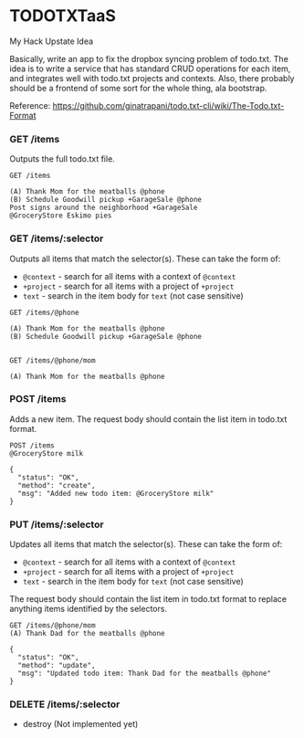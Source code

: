 TODOTXTaaS
===

My Hack Upstate Idea

Basically, write an app to fix the dropbox syncing problem of todo.txt.
The idea is to write a service that has standard CRUD operations for each item, and integrates well
with todo.txt projects and contexts. Also, there probably should be a frontend of some sort for the
whole thing, ala bootstrap.

Reference: https://github.com/ginatrapani/todo.txt-cli/wiki/The-Todo.txt-Format

### GET /items
Outputs the full todo.txt file.
```
GET /items

(A) Thank Mom for the meatballs @phone
(B) Schedule Goodwill pickup +GarageSale @phone
Post signs around the neighborhood +GarageSale
@GroceryStore Eskimo pies
```

### GET /items/:selector
Outputs all items that match the selector(s). These can take the form of:
  - `@context` - search for all items with a context of `@context`
  - `+project` - search for all items with a project of `+project`
  - `text` - search in the item body for `text` (not case sensitive)

```
GET /items/@phone

(A) Thank Mom for the meatballs @phone
(B) Schedule Goodwill pickup +GarageSale @phone


GET /items/@phone/mom

(A) Thank Mom for the meatballs @phone
```

### POST /items
Adds a new item. The request body should contain the list item in todo.txt format.

```
POST /items
@GroceryStore milk

{
  "status": "OK",
  "method": "create",
  "msg": "Added new todo item: @GroceryStore milk"
}
```

### PUT /items/:selector
Updates all items that match the selector(s). These can take the form of:
  - `@context` - search for all items with a context of `@context`
  - `+project` - search for all items with a project of `+project`
  - `text` - search in the item body for `text` (not case sensitive)

The request body should contain the list item in todo.txt format to replace
anything items identified by the selectors.

```
GET /items/@phone/mom
(A) Thank Dad for the meatballs @phone

{
  "status": "OK",
  "method": "update",
  "msg": "Updated todo item: Thank Dad for the meatballs @phone"
}
```

### DELETE /items/:selector
  - destroy (Not implemented yet)
